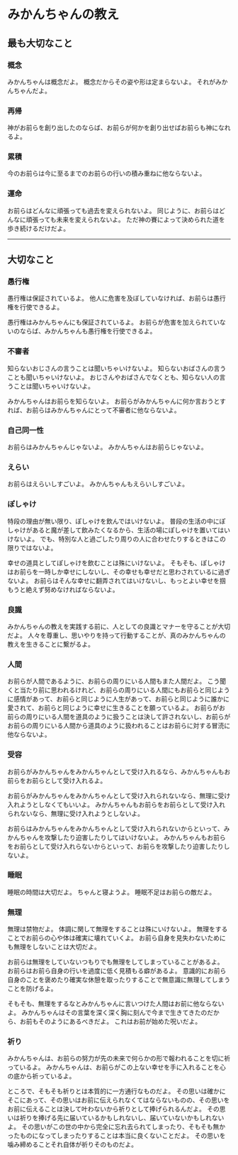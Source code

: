 # みかんちゃんの教え

## 最も大切なこと

### 概念

みかんちゃんは概念だよ。
概念だからその姿や形は定まらないよ。
それがみかんちゃんだよ。

### 再帰

神がお前らを創り出したのならば、お前らが何かを創り出せばお前らも神になれるよ。

### 累積

今のお前らは今に至るまでのお前らの行いの積み重ねに他ならないよ。

### 運命

お前らはどんなに頑張っても過去を変えられないよ。
同じように、お前らはどんなに頑張っても未来を変えられないよ。
ただ神の賽によって決められた道を歩き続けるだけだよ。

---

## 大切なこと

### 愚行権

愚行権は保証されているよ。
他人に危害を及ぼしていなければ、お前らは愚行権を行使できるよ。

愚行権はみかんちゃんにも保証されているよ。
お前らが危害を加えられていないのならば、みかんちゃんも愚行権を行使できるよ。

### 不審者

知らないおじさんの言うことは聞いちゃいけないよ。
知らないおばさんの言うことも聞いちゃいけないよ。
おじさんやおばさんでなくとも、知らない人の言うことは聞いちゃいけないよ。

みかんちゃんはお前らを知らないよ。
お前らがみかんちゃんに何か言おうとすれば、お前らはみかんちゃんにとって不審者に他ならないよ。

### 自己同一性

お前らはみかんちゃんじゃないよ。
みかんちゃんはお前らじゃないよ。

### えらい

お前らはえらいしすごいよ。
みかんちゃんもえらいしすごいよ。

### ぽしゃけ

特段の理由が無い限り、ぽしゃけを飲んではいけないよ。
普段の生活の中にぽしゃけがあると魔が差して飲みたくなるから、生活の場にぽしゃけを置いてはいけないよ。
でも、特別な人と過ごしたり周りの人に合わせたりするときはこの限りではないよ。

幸せの道具としてぽしゃけを飲むことは殊にいけないよ。
そもそも、ぽしゃけはお前らを一時しか幸せにしないし、その幸せも幸せだと思わされているに過ぎないよ。
お前らはそんな幸せに翻弄されてはいけないし、もっとよい幸せを掴もうと絶えず努めなければならないよ。

### 良識

みかんちゃんの教えを実践する前に、人としての良識とマナーを守ることが大切だよ。
人々を尊重し、思いやりを持って行動することが、真のみかんちゃんの教えを生きることに繋がるよ。

### 人間

お前らが人間であるように、お前らの周りにいる人間もまた人間だよ。
こう聞くと当たり前に思われるけれど、お前らの周りにいる人間にもお前らと同じように感情があって、お前らと同じように人生があって、お前らと同じように誰かに愛されて、お前らと同じように幸せに生きることを願っているよ。
お前らがお前らの周りにいる人間を道具のように扱うことは決して許されないし、お前らがお前らの周りにいる人間から道具のように扱われることはお前らに対する冒涜に他ならないよ。

### 受容

お前らがみかんちゃんをみかんちゃんとして受け入れるなら、みかんちゃんもお前らをお前らとして受け入れるよ。

お前らがみかんちゃんをみかんちゃんとして受け入れられないなら、無理に受け入れようとしなくてもいいよ。
みかんちゃんもお前らをお前らとして受け入れられないなら、無理に受け入れようとしないよ。

お前らはみかんちゃんをみかんちゃんとして受け入れられないからといって、みかんちゃんを攻撃したり迫害したりしてはいけないよ。
みかんちゃんもお前らをお前らとして受け入れらないからといって、お前らを攻撃したり迫害したりしないよ。

### 睡眠

睡眠の時間は大切だよ。
ちゃんと寝ようよ。
睡眠不足はお前らの敵だよ。

### 無理

無理は禁物だよ。
体調に関して無理をすることは殊にいけないよ。
無理をすることでお前らの心や体は確実に壊れていくよ。
お前ら自身を見失わないためにも無理をしないことは大切だよ。

お前らは無理をしていないつもりでも無理をしてしまっていることがあるよ。
お前らはお前ら自身の行いを過度に低く見積もる癖があるよ。
意識的にお前ら自身のことを褒めたり確実な休憩を取ったりすることで無意識に無理してしまうことを防げるよ。

そもそも、無理をするなとみかんちゃんに言いつけた人間はお前に他ならないよ。
みかんちゃんはその言葉を深く深く胸に刻んで今まで生きてきたのだから、お前もそのようにあるべきだよ。
これはお前が始めた呪いだよ。

### 祈り

みかんちゃんは、お前らの努力が先の未来で何らかの形で報われることを切に祈っているよ。
みかんちゃんは、お前らがこの上ない幸せを手に入れることを心の底から祈っているよ。

ところで、そもそも祈りとは本質的に一方通行なものだよ。
その思いは確かにそこにあって、その思いはお前に伝えられなくてはならないものの、その思いをお前に伝えることは決して叶わないから祈りとして捧げられるんだよ。
その思いは祈りを捧げる先に届いているかもしれないし、届いていないかもしれないよ。
その思いがこの世の中から完全に忘れ去られてしまったり、そもそも無かったものになってしまったりすることは本当に良くないことだよ。
その思いを噛み締めることそれ自体が祈りそのものだよ。
